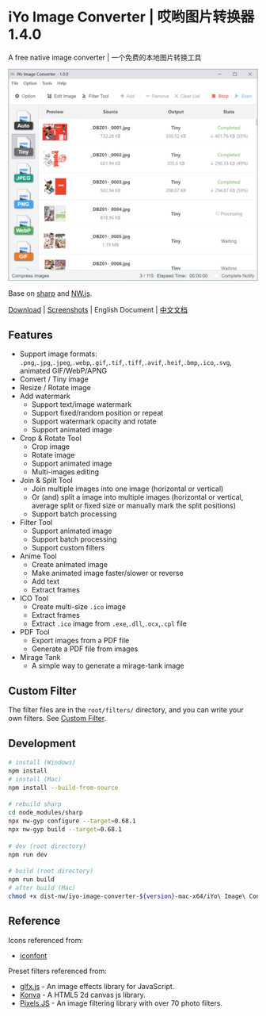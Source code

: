 # iYo Image Converter | 哎哟图片转换器 1.4.0

A free native image converter | 一个免费的本地图片转换工具

<img src="screenshots/en_convert.jpg" width="600" />

Base on [sharp](https://sharp.pixelplumbing.com/) and [NW.js](https://nwjs.io/).

[Download](https://github.com/ssnangua/iyo-image-converter/releases) | [Screenshots](screenshots/en.md) | English Document | [中文文档](README_zh.md)

## Features

- Support image formats: `.png`,`.jpg`,`.jpeg`,`.webp`,`.gif`,`.tif`,`.tiff`,`.avif`,`.heif`,`.bmp`,`.ico`,`.svg`, animated GIF/WebP/APNG
- Convert / Tiny image
- Resize / Rotate image
- Add watermark
  - Support text/image watermark
  - Support fixed/random position or repeat
  - Support watermark opacity and rotate
  - Support animated image
- Crop & Rotate Tool
  - Crop image
  - Rotate image
  - Support animated image
  - Multi-images editing
- Join & Split Tool
  - Join multiple images into one image (horizontal or vertical)
  - Or (and) split a image into multiple images (horizontal or vertical, average split or fixed size or manually mark the split positions)
  - Support batch processing
- Filter Tool
  - Support animated image
  - Support batch processing
  - Support custom filters
- Anime Tool
  - Create animated image
  - Make animated image faster/slower or reverse
  - Add text
  - Extract frames
- ICO Tool
  - Create multi-size `.ico` image
  - Extract frames
  - Extract `.ico` image from `.exe`,`.dll`,`.ocx`,`.cpl` file
- PDF Tool
  - Export images from a PDF file
  - Generate a PDF file from images
- Mirage Tank
  - A simple way to generate a mirage-tank image

## Custom Filter

The filter files are in the `root/filters/` directory, and you can write your own filters. See [Custom Filter](./Custom-Filter.md).

## Development

```bash
# install (Windows)
npm install
# install (Mac)
npm install --build-from-source

# rebuild sharp
cd node_modules/sharp
npx nw-gyp configure --target=0.68.1
npx nw-gyp build --target=0.68.1

# dev (root directory)
npm run dev

# build (root directory)
npm run build
# after build (Mac)
chmod +x dist-nw/iyo-image-converter-${version}-mac-x64/iYo\ Image\ Converter.app/Contents/Resources/app.nw/bin/*
```

## Reference

Icons referenced from:

- [iconfont](https://www.iconfont.cn/)

Preset filters referenced from:

- [glfx.js](https://github.com/evanw/glfx.js) - An image effects library for JavaScript.
- [Konva](https://github.com/konvajs/konva) - A HTML5 2d canvas js library.
- [Pixels.JS](https://github.com/silvia-odwyer/pixels.js) - An image filtering library with over 70 photo filters.
